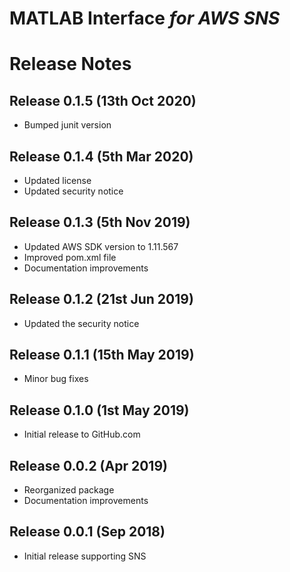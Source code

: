 # MATLAB Interface *for AWS SNS*
# Release Notes

## Release 0.1.5 (13th Oct 2020)
* Bumped junit version

## Release 0.1.4 (5th Mar 2020)
* Updated license
* Updated security notice

## Release 0.1.3 (5th Nov 2019)
* Updated AWS SDK version to 1.11.567
* Improved pom.xml file
* Documentation improvements

## Release 0.1.2 (21st Jun 2019)
* Updated the security notice

## Release 0.1.1 (15th May 2019)
* Minor bug fixes

## Release 0.1.0 (1st May 2019)
* Initial release to GitHub.com

## Release 0.0.2 (Apr 2019)
* Reorganized package
* Documentation improvements

## Release 0.0.1 (Sep 2018)
* Initial release supporting SNS

[//]: #  (Copyright 2019-2020 The MathWorks, Inc.)
